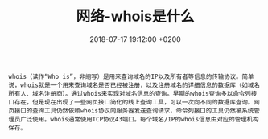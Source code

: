 ﻿---
layout: post
title:  "网络-whois是什么"
date:   2018-07-17 19:12:00 +0200
categories: _posts
---

```
whois（读作“Who is”，非缩写）是用来查询域名的IP以及所有者等信息的传输协议。简单说，whois就是一个用来查询域名是否已经被注册，以及注册域名的详细信息的数据库（如域名所有人、域名注册商）。通过whois来实现对域名信息的查询。早期的whois查询多以命令列接口存在，但是现在出现了一些网页接口简化的线上查询工具，可以一次向不同的数据库查询。网页接口的查询工具仍然依赖whois协议向服务器发送查询请求，命令列接口的工具仍然被系统管理员广泛使用。whois通常使用TCP协议43端口。每个域名/IP的whois信息由对应的管理机构保存。
```
